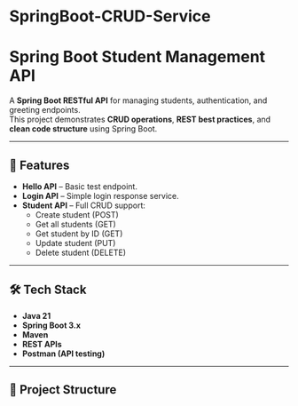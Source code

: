 # SpringBoot-CRUD-Service
# Spring Boot Student Management API

A **Spring Boot RESTful API** for managing students, authentication, and greeting endpoints.  
This project demonstrates **CRUD operations**, **REST best practices**, and **clean code structure** using Spring Boot.

---

## 🚀 Features
- **Hello API** – Basic test endpoint.
- **Login API** – Simple login response service.
- **Student API** – Full CRUD support:
  - Create student (POST)
  - Get all students (GET)
  - Get student by ID (GET)
  - Update student (PUT)
  - Delete student (DELETE)

---

## 🛠️ Tech Stack
- **Java 21**
- **Spring Boot 3.x**
- **Maven**
- **REST APIs**
- **Postman (API testing)**

---

## 📂 Project Structure
